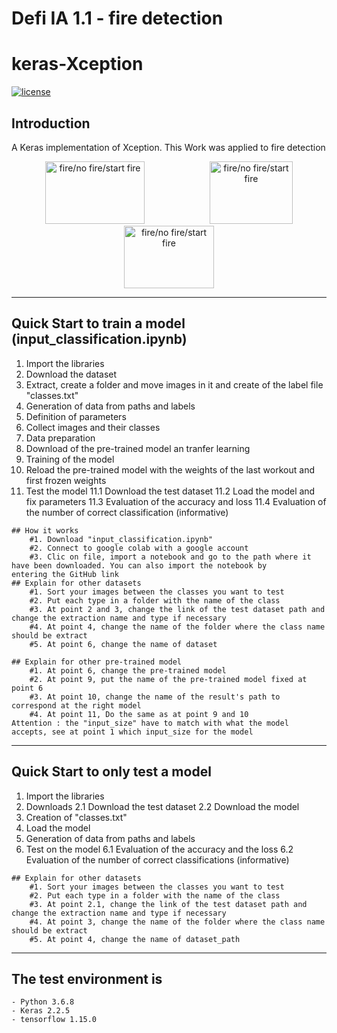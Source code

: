 # Defi IA 1.1 - fire detection
# keras-Xception

[![license](https://img.shields.io/github/license/mashape/apistatus.svg)](LICENSE)

## Introduction

A Keras implementation of Xception.
This Work was applied to fire detection

<p align="center">

  <img src="https://github.com/EmiGenin/defis/blob/master/nofire.png" alt ="fire/no fire/start fire" height="100" width="159" hspace="50" title="hover text">
  <img src="https://github.com/EmiGenin/defis/blob/master/startfire.png" alt ="fire/no fire/start fire" height="100" width="133" hspace="50" title="hover text">
  <img src="https://github.com/EmiGenin/defis/blob/master/fire.png" alt ="fire/no fire/start fire" height="100" width="144" hspace="50" title="hover text">
</p>


---

## Quick Start to train a model (input_classification.ipynb)
1. Import the libraries
2. Download the dataset
3. Extract, create a folder and move images in it and create of the label file "classes.txt"
4. Generation of data from paths and labels
5. Definition of parameters
6. Collect images and their classes
7. Data preparation
8. Download of the pre-trained model an tranfer learning
9. Training of the model
10. Reload the pre-trained model with the weights of the last workout and first frozen weights
11. Test the model
	11.1 Download the test dataset
	11.2 Load the model and fix parameters
	11.3 Evaluation of the accuracy and loss
	11.4 Evaluation of the number of correct classification (informative)

```
## How it works
	#1. Download "input_classification.ipynb"
	#2. Connect to google colab with a google account
	#3. Clic on file, import a notebook and go to the path where it have been downloaded. You can also import the notebook by 	      entering the GitHub link
## Explain for other datasets
	#1. Sort your images between the classes you want to test 
	#2. Put each type in a folder with the name of the class  
	#3. At point 2 and 3, change the link of the test dataset path and change the extraction name and type if necessary  
	#4. At point 4, change the name of the folder where the class name should be extract
	#5. At point 6, change the name of dataset	

## Explain for other pre-trained model
	#1. At point 6, change the pre-trained model
	#2. At point 9, put the name of the pre-trained model fixed at point 6
	#3. At point 10, change the name of the result's path to correspond at the right model
	#4. At point 11, Do the same as at point 9 and 10
Attention : the "input_size" have to match with what the model accepts, see at point 1 which input_size for the model
```
---

## Quick Start to only test a model 
1. Import the libraries
2. Downloads
	2.1 Download the test dataset
	2.2 Download the model
3. Creation of "classes.txt"
4. Load the model
5. Generation of data from paths and labels
6. Test on the model
	6.1 Evaluation of the accuracy and the loss
	6.2 Evaluation of the number of correct classifications (informative)

```
## Explain for other datasets
	#1. Sort your images between the classes you want to test 
	#2. Put each type in a folder with the name of the class  
	#3. At point 2.1, change the link of the test dataset path and change the extraction name and type if necessary  
	#4. At point 3, change the name of the folder where the class name should be extract
	#5. At point 4, change the name of dataset_path	
```
---
## The test environment is
    - Python 3.6.8
    - Keras 2.2.5
    - tensorflow 1.15.0
